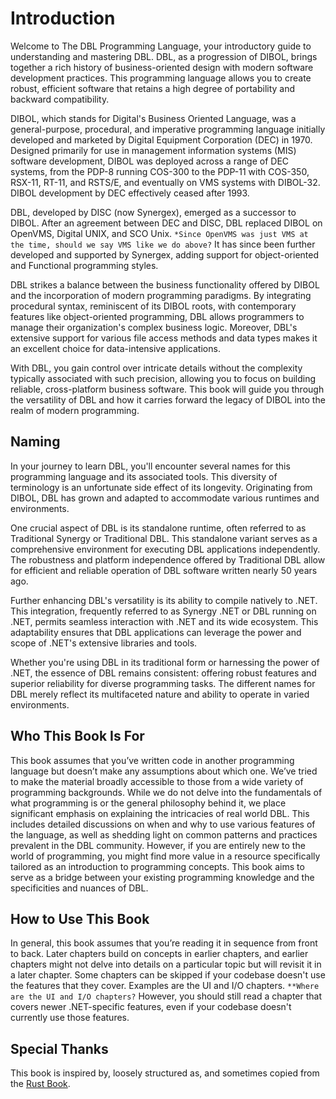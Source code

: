 # Introduction

Welcome to The DBL Programming Language, your introductory guide to understanding and mastering DBL. DBL, as a progression of DIBOL, brings together a rich history of business-oriented design with modern software development practices. This programming language allows you to create robust, efficient software that retains a high degree of portability and backward compatibility.

DIBOL, which stands for Digital's Business Oriented Language, was a general-purpose, procedural, and imperative programming language initially developed and marketed by Digital Equipment Corporation (DEC) in 1970. Designed primarily for use in management information systems (MIS) software development, DIBOL was deployed across a range of DEC systems, from the PDP-8 running COS-300 to the PDP-11 with COS-350, RSX-11, RT-11, and RSTS/E, and eventually on VMS systems with DIBOL-32. DIBOL development by DEC effectively ceased after 1993.

DBL, developed by DISC (now Synergex), emerged as a successor to DIBOL. After an agreement between DEC and DISC, DBL replaced DIBOL on OpenVMS, Digital UNIX, and SCO Unix. `*Since OpenVMS was just VMS at the time, should we say VMS like we do above?` It has since been further developed and supported by Synergex, adding support for object-oriented and Functional programming styles. 

DBL strikes a balance between the business functionality offered by DIBOL and the incorporation of modern programming paradigms. By integrating procedural syntax, reminiscent of its DIBOL roots, with contemporary features like object-oriented programming, DBL allows programmers to manage their organization's complex business logic. Moreover, DBL's extensive support for various file access methods and data types makes it an excellent choice for data-intensive applications.

With DBL, you gain control over intricate details without the complexity typically associated with such precision, allowing you to focus on building reliable, cross-platform business software. This book will guide you through the versatility of DBL and how it carries forward the legacy of DIBOL into the realm of modern programming.

## Naming
In your journey to learn DBL, you'll encounter several names for this programming language and its associated tools. This diversity of terminology is an unfortunate side effect of its longevity. Originating from DIBOL, DBL has grown and adapted to accommodate various runtimes and environments.

One crucial aspect of DBL is its standalone runtime, often referred to as Traditional Synergy or Traditional DBL. This standalone variant serves as a comprehensive environment for executing DBL applications independently. The robustness and platform independence offered by Traditional DBL allow for efficient and reliable operation of DBL software written nearly 50 years ago.

Further enhancing DBL's versatility is its ability to compile natively to .NET. This integration, frequently referred to as Synergy .NET or DBL running on .NET, permits seamless interaction with .NET and its wide ecosystem. This adaptability ensures that DBL applications can leverage the power and scope of .NET's extensive libraries and tools.

Whether you're using DBL in its traditional form or harnessing the power of .NET, the essence of DBL remains consistent: offering robust features and superior reliability for diverse programming tasks. The different names for DBL merely reflect its multifaceted nature and ability to operate in varied environments.

## Who This Book Is For

This book assumes that you’ve written code in another programming language but doesn’t make any assumptions about which one. We’ve tried to make the material broadly accessible to those from a wide variety of programming backgrounds. While we do not delve into the fundamentals of what programming is or the general philosophy behind it, we place significant emphasis on explaining the intricacies of real world DBL. This includes detailed discussions on when and why to use various features of the language, as well as shedding light on common patterns and practices prevalent in the DBL community. However, if you are entirely new to the world of programming, you might find more value in a resource specifically tailored as an introduction to programming concepts. This book aims to serve as a bridge between your existing programming knowledge and the specificities and nuances of DBL.

## How to Use This Book

In general, this book assumes that you’re reading it in sequence from front to back. Later chapters build on concepts in earlier chapters, and earlier chapters might not delve into details on a particular topic but will revisit it in a later chapter. Some chapters can be skipped if your codebase doesn't use the features that they cover. Examples are the UI and I/O chapters. `**Where are the UI and I/O chapters?` However, you should still read a chapter that covers newer .NET-specific features, even if your codebase doesn't currently use those features.

## Special Thanks

This book is inspired by, loosely structured as, and sometimes copied from the [Rust Book](https://github.com/rust-lang/book).